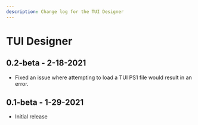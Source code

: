 ```yaml
---
description: Change log for the TUI Designer
---
```


# TUI Designer

## 0.2-beta - 2-18-2021

* Fixed an issue where attempting to load a TUI PS1 file would result in an error. 

## 0.1-beta - 1-29-2021

* Initial release

